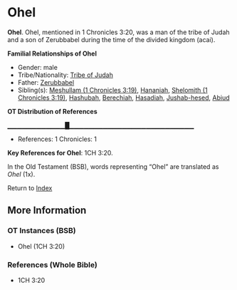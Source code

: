 # Ohel
**Ohel**. 
Ohel, mentioned in 1 Chronicles 3:20, was a man of the tribe of Judah and a son of Zerubbabel during the time of the divided kingdom (acai). 




**Familial Relationships of Ohel**


* Gender: male
* Tribe/Nationality: [Tribe of Judah](../../../groups/md/acai/Judah.md)
* Father: [Zerubbabel](Zerubbabel.2.md)
* Sibling(s): [Meshullam (1 Chronicles 3:19)](Meshullam.2.md), [Hananiah](Hananiah.md), [Shelomith (1 Chronicles 3:19)](Shelomith.5.md), [Hashubah](Hashubah.md), [Berechiah](Berechiah.md), [Hasadiah](Hasadiah.md), [Jushab-hesed](Jushab-hesed.md), [Abiud](Abiud.md)


**OT Distribution of References**

▁▁▁▁▁▁▁▁▁▁▁▁█▁▁▁▁▁▁▁▁▁▁▁▁▁▁▁▁▁▁▁▁▁▁▁▁▁▁
* References: 1 Chronicles: 1



**Key References for Ohel**: 
1CH 3:20. 


In the Old Testament (BSB), words representing “Ohel” are translated as 
*Ohel* (1x). 




Return to [Index](00-Index.md)

## More Information

### OT Instances (BSB)

* Ohel (1CH 3:20)



### References (Whole Bible)

* 1CH 3:20



